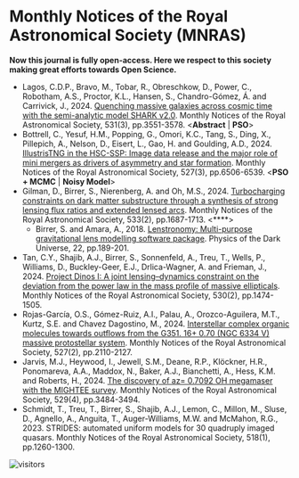 # Monthly Notices of the Royal Astronomical Society (MNRAS)

**Now this journal is fully open-access. Here we respect to this society making great efforts towards Open Science.**

* Lagos, C.D.P., Bravo, M., Tobar, R., Obreschkow, D., Power, C., Robotham, A.S., Proctor, K.L., Hansen, S., Chandro-Gómez, Á. and Carrivick, J., 2024. [Quenching massive galaxies across cosmic time with the semi-analytic model SHARK v2.0](https://academic.oup.com/mnras/article-abstract/531/3/3551/7663578). Monthly Notices of the Royal Astronomical Society, 531(3), pp.3551-3578. <**Abstract** | **PSO**>
* Bottrell, C., Yesuf, H.M., Popping, G., Omori, K.C., Tang, S., Ding, X., Pillepich, A., Nelson, D., Eisert, L., Gao, H. and Goulding, A.D., 2024. [IllustrisTNG in the HSC-SSP: Image data release and the major role of mini mergers as drivers of asymmetry and star formation](https://academic.oup.com/mnras/article-abstract/527/3/6506/7286659). Monthly Notices of the Royal Astronomical Society, 527(3), pp.6506-6539. <**PSO + MCMC** | **Noisy Model**>
* Gilman, D., Birrer, S., Nierenberg, A. and Oh, M.S., 2024. [Turbocharging constraints on dark matter substructure through a synthesis of strong lensing flux ratios and extended lensed arcs](https://academic.oup.com/mnras/article-abstract/533/2/1687/7721636). Monthly Notices of the Royal Astronomical Society, 533(2), pp.1687-1713. <****>
  * Birrer, S. and Amara, A., 2018. [Lenstronomy: Multi-purpose gravitational lens modelling software package](https://www.sciencedirect.com/science/article/pii/S2212686418301869). Physics of the Dark Universe, 22, pp.189-201.
* Tan, C.Y., Shajib, A.J., Birrer, S., Sonnenfeld, A., Treu, T., Wells, P., Williams, D., Buckley-Geer, E.J., Drlica-Wagner, A. and Frieman, J., 2024. [Project Dinos I: A joint lensing–dynamics constraint on the deviation from the power law in the mass profile of massive ellipticals](https://academic.oup.com/mnras/article/530/2/1474/7636508). Monthly Notices of the Royal Astronomical Society, 530(2), pp.1474-1505.
* Rojas-García, O.S., Gómez-Ruiz, A.I., Palau, A., Orozco-Aguilera, M.T., Kurtz, S.E. and Chavez Dagostino, M., 2024. [Interstellar complex organic molecules towards outflows from the G351. 16+ 0.70 (NGC 6334 V) massive protostellar system](https://academic.oup.com/mnras/article/527/2/2110/7317704). Monthly Notices of the Royal Astronomical Society, 527(2), pp.2110-2127.
* Jarvis, M.J., Heywood, I., Jewell, S.M., Deane, R.P., Klöckner, H.R., Ponomareva, A.A., Maddox, N., Baker, A.J., Bianchetti, A., Hess, K.M. and Roberts, H., 2024. [The discovery of az= 0.7092 OH megamaser with the MIGHTEE survey](https://academic.oup.com/mnras/article-abstract/529/4/3484/7473713). Monthly Notices of the Royal Astronomical Society, 529(4), pp.3484-3494.
* Schmidt, T., Treu, T., Birrer, S., Shajib, A.J., Lemon, C., Millon, M., Sluse, D., Agnello, A., Anguita, T., Auger-Williams, M.W. and McMahon, R.G., 2023. STRIDES: automated uniform models for 30 quadruply imaged quasars. Monthly Notices of the Royal Astronomical Society, 518(1), pp.1260-1300.

![visitors](https://visitor-badge.laobi.icu/badge?page_id=Evolutionary-Intelligence.DistributedEvolutionaryComputation)
